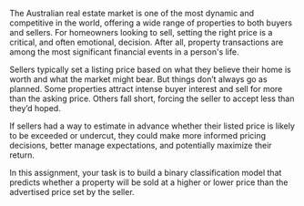The Australian real estate market is one of the most dynamic and competitive in the world, offering a
wide range of properties to both buyers and sellers. For homeowners looking to sell, setting the right
price is a critical, and often emotional, decision. After all, property transactions are among the most
significant financial events in a person's life.

Sellers typically set a listing price based on what they believe their home is worth and what the market
might bear. But things don’t always go as planned. Some properties attract intense buyer interest and
sell for more than the asking price. Others fall short, forcing the seller to accept less than they’d hoped.

If sellers had a way to estimate in advance whether their listed price is likely to be exceeded or undercut,
they could make more informed pricing decisions, better manage expectations, and potentially
maximize their return.

In this assignment, your task is to build a binary classification model that predicts whether a property
will be sold at a higher or lower price than the advertised price set by the seller.
